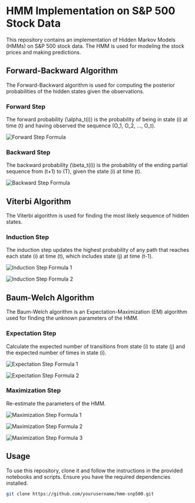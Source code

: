 # HMM Implementation on S&P 500 Stock Data

This repository contains an implementation of Hidden Markov Models (HMMs) on S&P 500 stock data. The HMM is used for modeling the stock prices and making predictions.

## Forward-Backward Algorithm

The Forward-Backward algorithm is used for computing the posterior probabilities of the hidden states given the observations.

### Forward Step
The forward probability \(\alpha_t(i)\) is the probability of being in state \(i\) at time \(t\) and having observed the sequence \(O_1, O_2, ..., O_t\).

![Forward Step Formula](https://latex.codecogs.com/svg.latex?\color{white}\alpha_t(i)%20=%20P(O_1,%20O_2,%20...,%20O_t,%20X_t%20=%20S_i%20|%20\lambda))

### Backward Step
The backward probability \(\beta_t(i)\) is the probability of the ending partial sequence from \(t+1\) to \(T\), given the state \(i\) at time \(t\).

![Backward Step Formula](https://latex.codecogs.com/svg.latex?\color{white}\beta_t(i)%20=%20P(O_{t+1},%20O_{t+2},%20...,%20O_T%20|%20X_t%20=%20S_i,%20\lambda))

## Viterbi Algorithm

The Viterbi algorithm is used for finding the most likely sequence of hidden states.

### Induction Step
The induction step updates the highest probability of any path that reaches each state \(i\) at time \(t\), which includes state \(j\) at time \(t-1\).

![Induction Step Formula 1](https://latex.codecogs.com/svg.latex?\delta_t(i)%20=%20\max_{j}%20\left[%20\delta_{t-1}(j)%20\cdot%20a_{ji}%20\right]%20\cdot%20b_i(O_t))

![Induction Step Formula 2](https://latex.codecogs.com/svg.latex?\psi_t(i)%20=%20\arg\max_{j}%20\left[%20\delta_{t-1}(j)%20\cdot%20a_{ji}%20\right])

## Baum-Welch Algorithm

The Baum-Welch algorithm is an Expectation-Maximization (EM) algorithm used for finding the unknown parameters of the HMM.

### Expectation Step
Calculate the expected number of transitions from state \(i\) to state \(j\) and the expected number of times in state \(i\).

![Expectation Step Formula 1](https://latex.codecogs.com/svg.latex?\xi_t(i,%20j)%20=%20\frac{\alpha_t(i)%20\cdot%20a_{ij}%20\cdot%20b_j(O_{t+1})%20\cdot%20\beta_{t+1}(j)}{\sum_{i=1}^N%20\sum_{j=1}^N%20\alpha_t(i)%20\cdot%20a_{ij}%20\cdot%20b_j(O_{t+1})%20\cdot%20\beta_{t+1}(j)})

![Expectation Step Formula 2](https://latex.codecogs.com/svg.latex?\gamma_t(i)%20=%20\frac{\alpha_t(i)%20\cdot%20\beta_t(i)}{\sum_{i=1}%20^N%20\alpha_t(i)%20\cdot%20\beta_t(i)})

### Maximization Step
Re-estimate the parameters of the HMM.

![Maximization Step Formula 1](https://latex.codecogs.com/svg.latex?\hat{a}_{ij}%20=%20\frac{\sum_{t=1}^{T-1}%20\xi_t(i,%20j)}{\sum_{t=1}^{T-1}%20\gamma_t(i)})

![Maximization Step Formula 2](https://latex.codecogs.com/svg.latex?\hat{b}_j(k)%20=%20\frac{\sum_{t=1,%20O_t%20=%20k}^{T}%20\gamma_t(j)}{\sum_{t=1}^{T}%20\gamma_t(j)})

![Maximization Step Formula 3](https://latex.codecogs.com/svg.latex?\hat{\pi}_i%20=%20\gamma_1(i))

## Usage

To use this repository, clone it and follow the instructions in the provided notebooks and scripts. Ensure you have the required dependencies installed.

```bash
git clone https://github.com/yourusername/hmm-snp500.git
